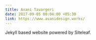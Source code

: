 ```yaml
---
title: Avani Tavargeri
date: 2017-09-05 00:04:00 +05:30
link: https://www.avanidesign.works/
---
```


Jekyll based website powered by Siteleaf.
